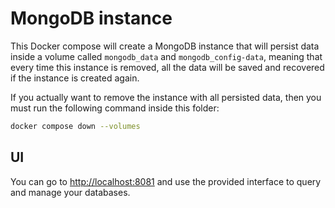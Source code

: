 # MongoDB instance

This Docker compose will create a MongoDB instance that will persist
data inside a volume called `mongodb_data` and `mongodb_config-data`,
meaning that every time this instance is removed, all the data will
be saved and recovered if the instance is created again.

If you actually want to remove the instance with all persisted data,
then you must run the following command inside this folder:

```bash
docker compose down --volumes
```

## UI

You can go to [http://localhost:8081](http://localhost:8081) and use
the provided interface to query and manage your databases.
